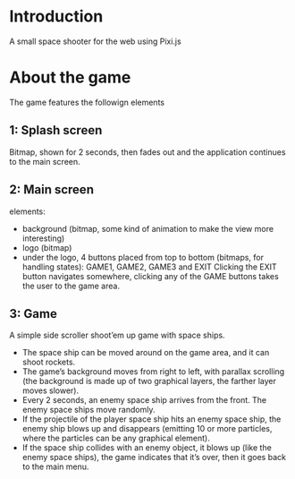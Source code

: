 # Introduction

A small space shooter for the web using Pixi.js

# About the game

The game features the followign elements

## 1: Splash screen
Bitmap, shown for 2 seconds, then fades out and the application continues to the main screen.

## 2: Main screen
elements:
- background (bitmap, some kind of animation to make the view more interesting)
- logo (bitmap)
- under the logo, 4 buttons placed from top to bottom (bitmaps, for handling states): GAME1, GAME2, GAME3 and EXIT
Clicking the EXIT button navigates somewhere, clicking any of the GAME buttons takes the user to the game area.

## 3: Game
A simple side scroller shoot’em up game with space ships.
- The space ship can be moved around on the game area, and it can shoot rockets.
- The game’s background moves from right to left, with parallax scrolling (the background is made up of two graphical layers, the farther layer moves slower).
- Every 2 seconds, an enemy space ship arrives from the front. The enemy space ships move randomly.
- If the projectile of the player space ship hits an enemy space ship, the enemy ship blows up and disappears (emitting 10 or more particles, where the particles can be any graphical element).
- If the space ship collides with an enemy object, it blows up (like the enemy space ships), the game indicates that it’s over, then it goes back to the main menu.
